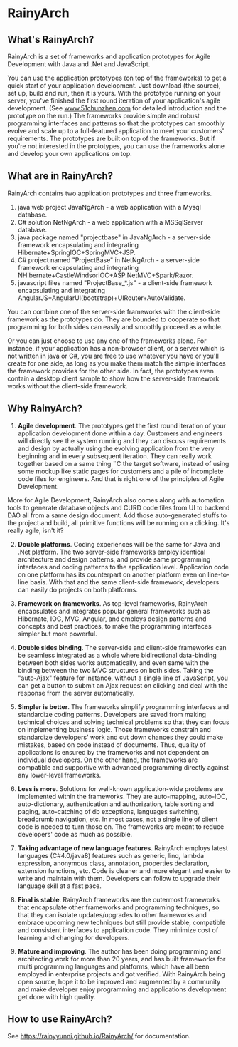 # RainyArch
## What's RainyArch?
RainyArch is a set of frameworks and application prototypes for Agile Development with Java and .Net and JavaScript.

You can use the application prototypes (on top of the frameworks) to get a quick start of your application development.
Just download (the source), set up, build and run, then it is yours.
With the prototype running on your server, you've finished the first round iteration of your application's agile development.
(See www.51chunzhen.com for detailed introduction and the prototype on the run.)
The frameworks provide simple and robust programming interfaces and patterns so that the prototypes can smoothly evolve and scale up to a full-featured application to meet your customers' requirements.
The prototypes are built on top of the frameworks. But if you're not interested in the prototypes, you can use the frameworks alone and develop your own applications on top.

## What are in RainyArch?
RainyArch contains two application prototypes and three frameworks.

1. java web project JavaNgArch  - a web application with a Mysql database.
2. C# solution NetNgArch  - a web application with a MSSqlServer database.
3. java package named "projectbase" in JavaNgArch - a server-side framework encapsulating and integrating Hibernate+SpringIOC+SpringMVC+JSP.
4. C# project named "ProjectBase" in NetNgArch - a server-side framework encapsulating and integrating NHibernate+CastleWindsorIOC+ASP.NetMVC+Spark/Razor.
5. javascript files named "ProjectBase_*.js" - a client-side framework encapsulating and integrating AngularJS+AngularUI(bootstrap)+UIRouter+AutoValidate.

You can combine one of the server-side frameworks with the client-side framework as the prototypes do. They are bounded to cooperate so that programming for both sides can easily and smoothly proceed as a whole. 
 
Or you can just choose to use any one of the frameworks alone. For instance, if your application has a non-browser client, or a server which is not written in java or C#, you are free to use whatever you have or you'll create for one side, as long as you make them match the simple interfaces the framework provides for the other side. 
In fact, the prototypes even contain a desktop client sample to show how the server-side framework works without the client-side framework.

## Why RainyArch?
1. **Agile development**. The prototypes get the first round iteration of your application development done within a day. 
Customers and engineers will directly see the system running and they can discuss requirements and design by actually using the evolving application from the very beginning and in every subsequent iteration. 
They can really work together based on a same thing ¨C the target software, instead of using some mockup like static pages for customers and a pile of incomplete code files for engineers. And that is right one of the principles of Agile Development.

More for Agile Development, RainyArch also comes along with automation tools to generate database objects and CURD code files from UI to backend DAO all from a same design document. 
Add those auto-generated stuffs to the project and build, all primitive functions will be running on a clicking. It's really agile, isn't it?

2. **Double platforms**. Coding experiences will be the same for Java and .Net platform. The two server-side frameworks employ identical architecture and design patterns, and provide same programming interfaces and coding patterns to the application level. Application code on one platform has its counterpart on another platform even on line-to-line basis. With that and the same client-side framework, developers can easily do projects on both platforms.

3. **Framework on frameworks**. As top-level frameworks, RainyArch encapsulates and integrates popular general frameworks such as Hibernate, IOC, MVC, Angular, and employs design patterns and concepts and best practices, to make the programming interfaces simpler but more powerful.  

4. **Double sides binding**. The server-side and client-side frameworks can be seamless integrated as a whole where bidirectional data-binding between both sides works automatically, and even same with the binding between the two MVC structures on both sides. Taking the "auto-Ajax" feature for instance, without a single line of JavaScript, you can get a button to submit an Ajax request on clicking and deal with the response from the server automatically.  

5. **Simpler is better**. The frameworks simplify programming interfaces and standardize coding patterns. Developers are saved from making technical choices and solving technical problems so that they can focus on implementing business logic. Those frameworks constrain and standardize developers' work and cut down chances they could make mistakes, based on code instead of documents. Thus, quality of applications is ensured by the frameworks and not dependent on individual developers. On the other hand, the frameworks are compatible and supportive with advanced programming directly against any lower-level frameworks.   

6. **Less is more**. Solutions for well-known application-wide problems are implemented within the frameworks. They are auto-mapping, auto-IOC, auto-dictionary, authentication and authorization, table sorting and paging, auto-catching of db exceptions, languages switching, breadcrumb navigation, etc. In most cases, not a single line of client code is needed to turn those on. The frameworks are meant to reduce developers' code as much as possible.

7. **Taking advantage of new language features**. RainyArch employs latest languages (C#4.0/java8) features such as generic, linq, lambda expression, anonymous class, annotation, properties declaration, extension functions, etc. Code is cleaner and more elegant and easier to write and maintain with them. Developers can follow to upgrade their language skill at a fast pace.

8. **Final is stable**. RainyArch frameworks are the outermost frameworks that encapsulate other frameworks and programming techniques, so that they can isolate updates/upgrades to other frameworks and embrace upcoming new techniques but still provide stable, compatible and consistent interfaces to application code. They minimize cost of learning and changing for developers.

9. **Mature and improving**. The author has been doing programming and architecting work for more than 20 years, and has built frameworks for multi programming languages and platforms, which have all been employed in enterprise projects and got verified. With RainyArch being open source, hope it to be improved and augmented by a community and make developer enjoy programming and applications development get done with high quality.    
 
## How to use RainyArch?
See https://rainyyunni.github.io/RainyArch/ for documentation.
